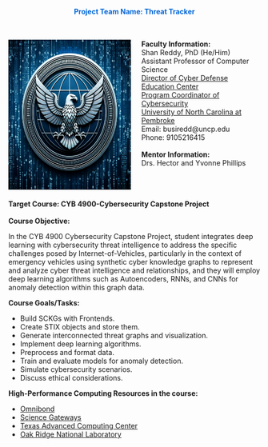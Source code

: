  <font color="#0366d6"><strong> <center>Project Team Name: Threat Tracker </center></strong></font> <br><br>
 
<div class="columns">
  <div class="column">
    <img src="Hero.png" width="300" height="300" alt="Hero Logo">
  </div>
  <div class="column">
    <strong>Faculty Information:</strong><br>
    Shan Reddy, PhD (He/Him)<br>
    Assistant Professor of Computer Science<br>
    <a href="https://www.uncp.edu/departments/mathematics-and-computer-science/uncp-cyber-defense-education-center">Director of Cyber Defense Education Center</a><br>
    <a href="https://www.uncp.edu/departments/mathematics-and-computer-science/computer-science/cybersecurity">Program Coordinator of Cybersecurity</a><br>
    <a href="https://www.uncp.edu/">University of North Carolina at Pembroke</a><br>
    Email: busiredd@uncp.edu<br>
    Phone: 9105216415<br><br>
    <strong>Mentor Information:</strong><br>
    Drs. Hector and Yvonne Phillips
  </div>
</div>

<br>
<strong>Target Course: CYB 4900-Cybersecurity Capstone Project</strong><br><br>
<strong>Course Objective:</strong><br> 

In the CYB 4900 Cybersecurity Capstone Project, student integrates deep learning with cybersecurity threat intelligence to address the specific challenges posed by Internet-of-Vehicles, particularly in the context of emergency vehicles using synthetic cyber knowledge graphs to represent and analyze cyber threat intelligence and relationships, and they will employ deep learning algorithms such as Autoencoders, RNNs, and CNNs for anomaly detection within this graph data. <br>

<strong>Course Goals/Tasks:</strong><br>
- Build SCKGs with Frontends.
- Create STIX objects and store them.
- Generate interconnected threat graphs and visualization.
- Implement deep learning algorithms.
- Preprocess and format data.
- Train and evaluate models for anomaly detection.
- Simulate cybersecurity scenarios.
- Discuss ethical considerations.

<strong>High-Performance Computing Resources in the course:</strong><be>
   - <a href="http://www.omnibond.com">Omnibond</a><br>
   - <a href="https://sciencegateways.org">Science Gateways</a><br>
   - <a href="https://www.tacc.utexas.edu/">Texas Advanced Computing Center</a><br>
   - <a href="https://www.ornl.gov">Oak Ridge National Laboratory</a><br>
